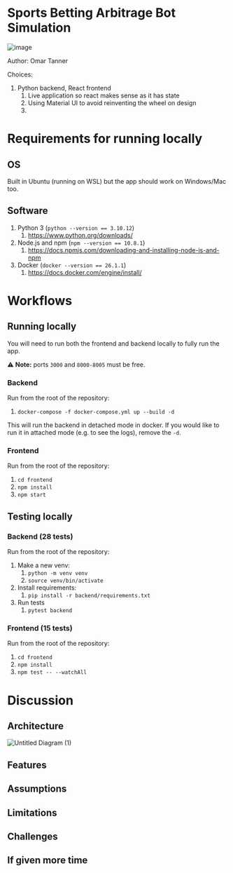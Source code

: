 # Sports Betting Arbitrage Bot Simulation

![image](https://github.com/user-attachments/assets/e20f4127-7fe3-4fee-acb8-192214cb79cb)

Author: Omar Tanner

Choices:
1. Python backend, React frontend
    1. Live application so react makes sense as it has state
      1. Using Material UI to avoid reinventing the wheel on design
    2.  

# Requirements for running locally

## OS

Built in Ubuntu (running on WSL) but the app should work on Windows/Mac too.

## Software

1. Python 3 (`python --version == 3.10.12`)
    1. https://www.python.org/downloads/
1. Node.js and npm  (`npm --version == 10.8.1`)
    1. https://docs.npmjs.com/downloading-and-installing-node-js-and-npm
1. Docker (`docker --version == 26.1.1`)
    1. https://docs.docker.com/engine/install/


# Workflows

## Running locally

You will need to run both the frontend and backend locally to fully run the app.

⚠️ **Note:** ports `3000` and `8000-8005` must be free.

### Backend

Run from the root of the repository:

1. `docker-compose -f docker-compose.yml up --build -d`

This will run the backend in detached mode in docker. If you would like to run it in attached mode (e.g. to see the logs), remove the `-d`.

### Frontend

Run from the root of the repository:

1. `cd frontend`
1. `npm install`
1. `npm start`

## Testing locally

### Backend (28 tests)

Run from the root of the repository:

1. Make a new venv:
    1. `python -m venv venv`
    1. `source venv/bin/activate`
1. Install requirements:
    1. `pip install -r backend/requirements.txt`
1. Run tests
    1. `pytest backend`

### Frontend (15 tests)

Run from the root of the repository:

1. `cd frontend`
1. `npm install`
1. `npm test -- --watchAll`


# Discussion

## Architecture

![Untitled Diagram (1)](https://github.com/user-attachments/assets/d0e5f2aa-222f-4a1c-aeba-2759fd6fc82d)

## Features

## Assumptions

## Limitations

## Challenges

## If given more time
